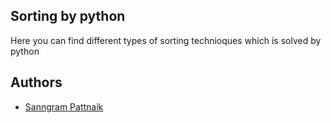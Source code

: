 
## Sorting by python

Here you can find different types of sorting technioques which is solved by python

  
## Authors

 - [Sanngram Pattnaik](https://bulldogjob.com/news/449-how-to-write-a-good-readme-for-your-github-project)

  